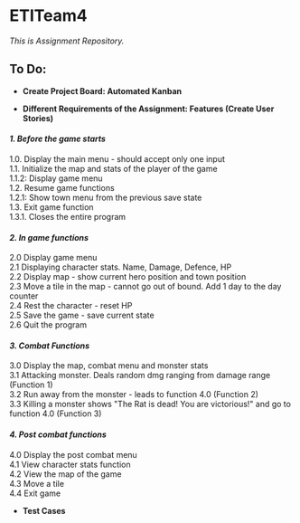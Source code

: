 # **ETITeam4**
*This is Assignment Repository.*  

## To Do: 
+ **Create Project Board: Automated Kanban**        

+ **Different Requirements of the Assignment: Features (Create User Stories)**        
#### *1. Before the game starts*      
1.0. Display the main menu - should accept only one input    
1.1. Initialize the map and stats of the player of the game  
1.1.2: Display game menu  
1.2. Resume game functions  
1.2.1: Show town menu from the previous save state  
1.3. Exit game function  
1.3.1. Closes the entire program  

#### *2. In game functions*        
2.0 Display game menu    
2.1 Displaying character stats. Name, Damage, Defence, HP   
2.2 Display map - show current hero position and town position   
2.3 Move a tile in the map - cannot go out of bound. Add 1 day to the day counter   
2.4 Rest the character - reset HP   
2.5 Save the game - save current state   
2.6 Quit the program  

#### *3. Combat Functions*    
3.0 Display the map, combat menu and monster stats  
3.1 Attacking monster. Deals random dmg ranging from damage range (Function 1)  
3.2 Run away from the monster - leads to function 4.0 (Function 2)  
3.3 Killing a monster shows "The Rat is dead! You are victorious!" and go to function 4.0 (Function 3)  

#### *4. Post combat functions*    
4.0 Display the post combat menu  
4.1 View character stats function  
4.2 View the map of the game  
4.3 Move a tile  
4.4 Exit game  


+ **Test Cases**   
